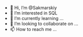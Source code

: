 - 👋 Hi, I’m @Sakmarskiy
- 👀 I’m interested in  SQL
- 🌱 I’m currently learning ...
- 💞️ I’m looking to collaborate on ...
- 📫 How to reach me ...

<!---
Sakmarskiy/Sakmarskiy is a ✨ special ✨ repository because its `README.md` (this file) appears on your GitHub profile.
You can click the Preview link to take a look at your changes.
--->
